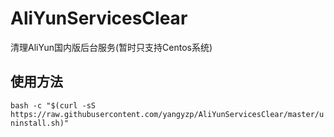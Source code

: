 # AliYunServicesClear
清理AliYun国内版后台服务(暂时只支持Centos系统)

## 使用方法 
`bash -c "$(curl -sS https://raw.githubusercontent.com/yangyzp/AliYunServicesClear/master/uninstall.sh)"`
